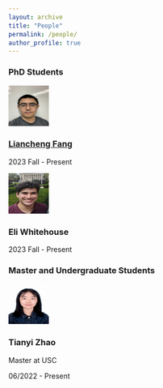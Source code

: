 ```yaml
---
layout: archive
title: "People"
permalink: /people/
author_profile: true
---
```


### PhD Students 
<div class="uk-grid-small uk-child-width-1-2@s" uk-grid>
	<div class="uk-card uk-card-default uk-width-1-3@m">
	    <div class="uk-card-header">
	        <div class="uk-grid-small uk-flex-middle" uk-grid>
		        <div class="uk-grid-medium uk-flex-middle" uk-grid>
		            <div class="uk-width-auto">
		                <img class="uk-border-circle" src="/images/Liancheng_photo.jpg" width="80" height="80" alt="Avatar">
		            </div>
		            <div class="uk-width-expand">
                  <h3 class="uk-card-title uk-margin-remove-bottom"><a href="https://fangliancheng.github.io/">Liancheng Fang</a></h3>
		                <p class="uk-text-meta uk-margin-remove-top">
		                    2023 Fall - Present
		                </p>
		            </div>
		        </div>
	        </div>
	    </div>
	</div>
  
  <div class="uk-card uk-card-default uk-width-1-3@m">
	    <div class="uk-card-header">
	        <div class="uk-grid-small uk-flex-middle" uk-grid>
		        <div class="uk-grid-medium uk-flex-middle" uk-grid>
		            <div class="uk-width-auto">
		                <img class="uk-border-circle" src="/images/FB_IMG_1619195694795__01.jpg" width="80" height="80" alt="Avatar">
		            </div>
		            <div class="uk-width-expand">
		                <h3 class="uk-card-title uk-margin-remove-bottom">Eli Whitehouse</h3>
		                <p class="uk-text-meta uk-margin-remove-top">
		                    2023 Fall - Present
		                </p>
		            </div>
		        </div>
	        </div>
	    </div>
	</div>
</div>


### Master and Undergraduate Students
<div class="uk-grid-small uk-child-width-1-2@s" uk-grid>
	<div class="uk-card uk-card-default uk-width-1-3@m">
	    <div class="uk-card-header">
	        <div class="uk-grid-small uk-flex-middle" uk-grid>
		        <div class="uk-grid-medium uk-flex-middle" uk-grid>
		            <div class="uk-width-auto">
		                <img class="uk-border-circle" src="/images/WechatIMG493.jpeg" width="80" height="80" alt="Avatar">
		            </div>
		            <div class="uk-width-expand">
                  <h3 class="uk-card-title uk-margin-remove-bottom">Tianyi Zhao</h3>
                    <p class="uk-text-meta uk-margin-remove-top">
		                    Master at USC
		                </p>
		                <p class="uk-text-meta uk-margin-remove-top">
		                    06/2022 - Present
		                </p>
		            </div>
            		</div>
	        </div>
	    </div>
	</div>
</div>
